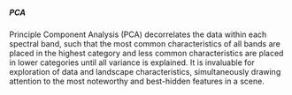 ##### PCA
Principle Component Analysis (PCA) decorrelates the data within each spectral band, such that the most common characteristics of all bands are placed in the highest category and less common characteristics are placed in lower categories until all variance is explained. It is invaluable for exploration of data and landscape characteristics, simultaneously drawing attention to the most noteworthy and best-hidden features in a scene. 
